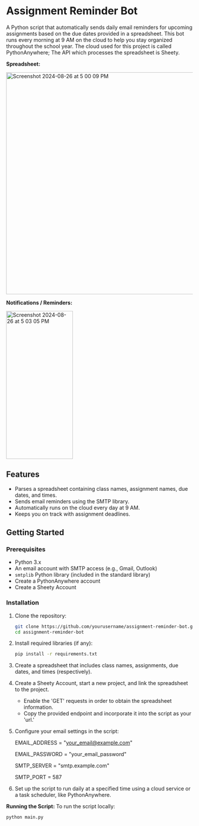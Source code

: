 # Assignment Reminder Bot

A Python script that automatically sends daily email reminders for upcoming assignments based on the due dates provided in a spreadsheet. This bot runs every morning at 9 AM on the cloud to help you stay organized throughout the school year. The cloud used for this project is called PythonAnywhere; The API which processes the spreadsheet is Sheety.

**Spreadsheet:**


<img width="600" alt="Screenshot 2024-08-26 at 5 00 09 PM" src="https://github.com/user-attachments/assets/58d954c2-b581-4b9f-8e65-95f6b9f22bab">



**Notifications / Reminders:**

<img width="180" height="400" alt="Screenshot 2024-08-26 at 5 03 05 PM" src="https://github.com/user-attachments/assets/028f4682-cb45-4bc8-8baf-ad2bd5744389">



## Features

- Parses a spreadsheet containing class names, assignment names, due dates, and times.
- Sends email reminders using the SMTP library.
- Automatically runs on the cloud every day at 9 AM.
- Keeps you on track with assignment deadlines.

## Getting Started

### Prerequisites

- Python 3.x
- An email account with SMTP access (e.g., Gmail, Outlook)
- `smtplib` Python library (included in the standard library)
- Create a PythonAnywhere account
- Create a Sheety Account

### Installation

1. Clone the repository:

   ```bash
   git clone https://github.com/yourusername/assignment-reminder-bot.git
   cd assignment-reminder-bot

2. Install required libraries (if any):
   
   ```bash
   pip install -r requirements.txt

3. Create a spreadsheet that includes class names, assignments, due dates, and times (respectively).

4. Create a Sheety Account, start a new project, and link the spreadsheet to the project.
   - Enable the 'GET' requests in order to obtain the spreadsheet information.
   - Copy the provided endpoint and incorporate it into the script as your 'url.'

6. Configure your email settings in the script:

   EMAIL_ADDRESS = "your_email@example.com"
   
   EMAIL_PASSWORD = "your_email_password"
   
   SMTP_SERVER = "smtp.example.com"
   
   SMTP_PORT = 587

8. Set up the script to run daily at a specified time using a cloud service or a task scheduler, like PythonAnywhere.


**Running the Script:**
To run the script locally:
  ```bash
python main.py





   
   
